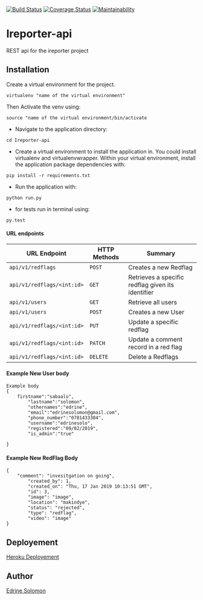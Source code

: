 [![Build Status](https://travis-ci.org/edrinesolo/Ireporter-api.svg?branch=develop)](https://travis-ci.org/edrinesolo/Ireporter-api)
[![Coverage Status](https://coveralls.io/repos/github/edrinesolo/Ireporter-api/badge.svg?branch=develop)](https://coveralls.io/github/edrinesolo/Ireporter-api?branch=develop)
[![Maintainability](https://api.codeclimate.com/v1/badges/f4ebb30e428384336ca5/maintainability)](https://codeclimate.com/github/edrinesolo/Ireporter-api/maintainability)

# Ireporter-api
REST api for the ireporter project

## Installation

Create a virtual environment for the project.

```
virtualenv "name of the virtual environment"
```
Then Activate the venv using:
```
source "name of the virtual environment/bin/activate
```

* Navigate to the application directory:

```
cd Ireporter-api
```

* Create a virtual environment to install the
application in. You could install virtualenv and virtualenvwrapper.
Within your virtual environment, install the application package dependencies with:

```
pip install -r requirements.txt
```

* Run the application with:

```
python run.py
```
* for tests run in terminal using:

```
py.test
```

#### URL endpoints

| URL Endpoint | HTTP Methods | Summary |
| -------- | ------------- | --------- |
| `api/v1/redflags` | `POST`  | Creates a new Redflag|
| `api/v1/redflags/<int:id>` | `GET` | Retrieves a specific redflag given its identifier|
| `api/v1/users` | `GET` | Retrieve all users |
| `api/v1/users` | `POST` |  Creates a new User |
| `api/v1/redflags/<int:id>` | `PUT` | Update a specific redflag |
| `api/v1/redflags/<int:id>` | `PATCH` | Update a comment record in a red flag |
| `api/v1/redflags/<int:id>`  |  `DELETE` |Delete a Redflags |

#### Example New User body
```
Example body
{
    firstname":"sabaalo",
        "lastname":"solomon",
        "othernames":"edrine",
        "email":"edrinesolomon@gmail.com",
        "phone_number":"0781433304",
        "username":"edrinesolo",
        "registered":"09/02/2019",
        "is_admin":"true"
	
}
```
#### Example New RedFlag Body
```
{
	"comment": "invesitgation on going",
        "created_by": 1,
        "created_on": "Thu, 17 Jan 2019 10:13:51 GMT",
        "id": 3,
        "image": "image",
        "location": "makindye",
        "status": "rejected",
        "type": "redflag",
        "video": "image"
}
```
## Deployement
[Heroku Deployement](https://ireporter---v1.herokuapp.com)

## Author 
[Edrine Solomon](https://github.com/edrinesolo)


